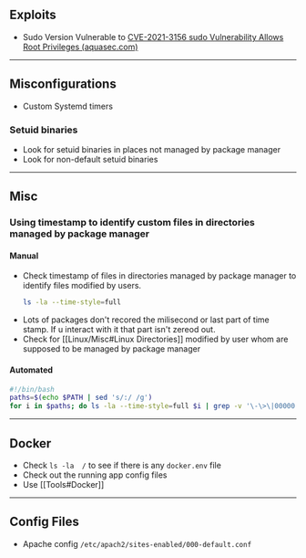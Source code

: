 ## Exploits
- Sudo Version Vulnerable to [CVE-2021-3156 sudo Vulnerability Allows Root Privileges (aquasec.com)](https://blog.aquasec.com/cve-2021-3156-sudo-vulnerability-allows-root-privileges) 

***

## Misconfigurations
- Custom Systemd timers
### Setuid binaries
- Look for setuid binaries in places not managed by package manager
- Look for non-default setuid binaries

***

## Misc
### Using timestamp to identify custom files in directories managed by package manager
#### Manual
- Check timestamp of files in directories managed by package manager to identify files modified by users.
	```bash
	ls -la --time-style=full
	```
- Lots of packages don't recored the milisecond or last part of time stamp. If u interact with it that part isn't zereod out. 
- Check for [[Linux/Misc#Linux Directories]] modified by user whom are supposed to be managed by package manager
#### Automated
```bash
#!/bin/bash
paths=$(echo $PATH | sed 's/:/ /g')
for i in $paths; do ls -la --time-style=full $i | grep -v '\-\>\|00000' 2>/dev/null ; done
```
***
## Docker
- Check `ls -la  /` to see if there is any `docker.env` file
- Check out the running app config files
- Use [[Tools#Docker]]
***

## Config Files
- Apache config `/etc/apach2/sites-enabled/000-default.conf`